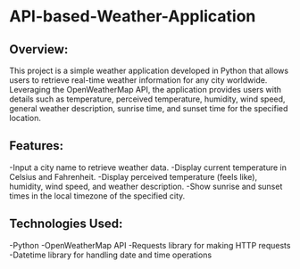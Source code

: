 # API-based-Weather-Application

## Overview:
This project is a simple weather application developed in Python that allows users to retrieve real-time weather information for any city worldwide. Leveraging the OpenWeatherMap API, the application provides users with details such as temperature, perceived temperature, humidity, wind speed, general weather description, sunrise time, and sunset time for the specified location.

## Features:
-Input a city name to retrieve weather data.
-Display current temperature in Celsius and Fahrenheit.
-Display perceived temperature (feels like), humidity, wind speed, and weather description.
-Show sunrise and sunset times in the local timezone of the specified city.

## Technologies Used:
-Python
-OpenWeatherMap API
-Requests library for making HTTP requests
-Datetime library for handling date and time operations

